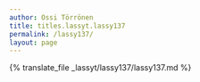 ```yaml
---
author: Ossi Törrönen
title: titles.lassyt.lassy137
permalink: /lassy137/
layout: page
---
```

{% translate_file _lassyt/lassy137/lassy137.md %}